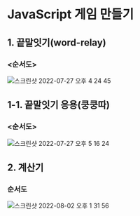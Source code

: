 # JavaScript 게임 만들기
## 1. 끝말잇기(word-relay)
### <순서도>
![스크린샷 2022-07-27 오후 4 24 45](https://user-images.githubusercontent.com/71623879/181187094-da2582fa-1907-44de-9266-30a850f7507e.png)
## 1-1. 끝말잇기 응용(쿵쿵따)
### <순서도>
![스크린샷 2022-07-27 오후 5 16 24](https://user-images.githubusercontent.com/71623879/181197596-52d15e0f-6e55-46fc-8b65-377f54d42b96.png)

## 2. 계산기
### 순서도
![스크린샷 2022-08-02 오후 1 31 56](https://user-images.githubusercontent.com/71623879/182292229-20f8abe9-6200-4464-89dc-3dc6f4970cbc.png) 